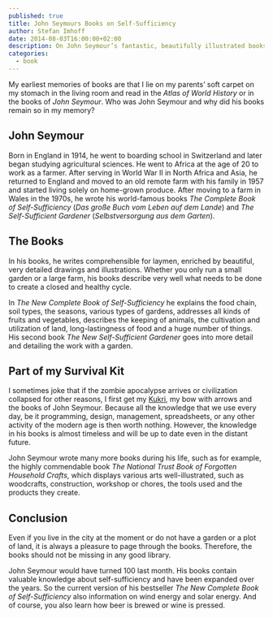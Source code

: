 ```yaml
---
published: true
title: John Seymours Books on Self-Sufficiency
author: Stefan Imhoff
date: 2014-08-03T16:00:00+02:00
description: On John Seymour’s fantastic, beautifully illustrated books on self-sufficiency, agriculture and crafts. The optimal equipment for an upcoming zombie apocalypse.
categories:
  - book
---
```


My earliest memories of books are that I lie on my parents’ soft carpet on my stomach in the living room and read in the <cite>Atlas of World History</cite> or in the books of _John Seymour_. Who was John Seymour and why did his books remain so in my memory?

## John Seymour

Born in England in 1914, he went to boarding school in Switzerland and later began studying agricultural sciences. He went to Africa at the age of 20 to work as a farmer. After serving in World War II in North Africa and Asia, he returned to England and moved to an old remote farm with his family in 1957 and started living solely on home-grown produce. After moving to a farm in Wales in the 1970s, he wrote his world-famous books <cite>The Complete Book of Self-Sufficiency</cite> (<cite><AffiliateLink asin="3831015775">Das große Buch vom Leben auf dem Lande</AffiliateLink></cite>) and <cite>The Self-Sufficient Gardener</cite> (<cite><AffiliateLink asin="3783161452">Selbstversorgung aus dem Garten</AffiliateLink></cite>).

<Row variant="variable" minWidth="130px" marginBottom>
  <AmazonBook asin="3831015775" />
  <AmazonBook asin="3783161452" />
</Row>

## The Books

In his books, he writes comprehensible for laymen, enriched by beautiful, very detailed drawings and illustrations. Whether you only run a small garden or a large farm, his books describe very well what needs to be done to create a closed and healthy cycle.

In _The New Complete Book of Self-Sufficiency_ he explains the food chain, soil types, the seasons, various types of gardens, addresses all kinds of fruits and vegetables, describes the keeping of animals, the cultivation and utilization of land, long-lastingness of food and a huge number of things. His second book _The New Self-Sufficient Gardener_ goes into more detail and detailing the work with a garden.

## Part of my Survival Kit

I sometimes joke that if the zombie apocalypse arrives or civilization collapsed for other reasons, I first get my [Kukri](https://en.wikipedia.org/wiki/Khukuri), my bow with arrows and the books of John Seymour. Because all the knowledge that we use every day, be it programming, design, management, spreadsheets, or any other activity of the modern age is then worth nothing. However, the knowledge in his books is almost timeless and will be up to date even in the distant future.

John Seymour wrote many more books during his life, such as for example, the highly commendable book <cite><AffiliateLink asin="0863181740">The National Trust Book of Forgotten Household Crafts</AffiliateLink></cite>, which displays various arts well-illustrated, such as woodcrafts, construction, workshop or chores, the tools used and the products they create.

## Conclusion

Even if you live in the city at the moment or do not have a garden or a plot of land, it is always a pleasure to page through the books. Therefore, the books should not be missing in any good library.

John Seymour would have turned 100 last month. His books contain valuable knowledge about self-sufficiency and have been expanded over the years. So the current version of his bestseller <cite><AffiliateLink asin="1405345101">The New Complete Book of Self-Sufficiency</AffiliateLink></cite> also information on wind energy and solar energy. And of course, you also learn how beer is brewed or wine is pressed.
